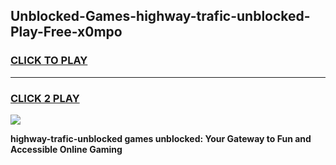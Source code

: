 
## Unblocked-Games-highway-trafic-unblocked-Play-Free-x0mpo
<h3>
<a href="https://premium76.site?title=highway-trafic-unblocked&ref=18A1">CLICK TO PLAY</a></h3>
<hr>

<h3>
<a href="https://premium76.site?title=highway-trafic-unblocked&ref=18A1">CLICK 2 PLAY</a>
  
</h3>

<a href="https://premium76.site?title=highway-trafic-unblocked&ref=18A1"><img src="https://clearcache.store/games.png"></a>


**highway-trafic-unblocked games unblocked: Your Gateway to Fun and Accessible Online Gaming**
